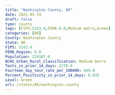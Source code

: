 ```yaml
---
title: "Washington County, AR"
date: 2021-05-19
draft: false
type: county
tags: [FIPS:5143.0,FEMA:6.0,Medium metro,Green]
categories: [AR]
County: Washington County
State: AR
FIPS: 5143.0
FEMA_Region: 6.0
Population: 239187.0
NCHS_Urban_Rural_Classification: Medium metro
Tests_in_prior_14_days: 2270.0
Fourteen_day_test_rate_per_100000: 949.0
Percent_Positivity_in_prior_14_days: 0.033
Level: Green
url: /states/AR/washington-county
---
```



